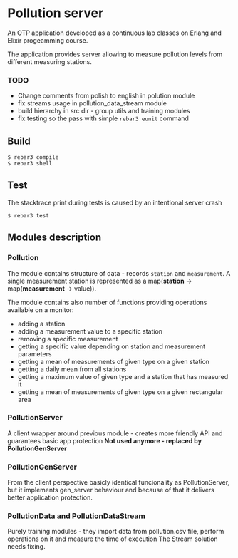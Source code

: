 Pollution server
=====

An OTP application developed as a continuous lab classes on Erlang and Elixir progeamming course.

The application provides server allowing to measure pollution levels from different measuring stations. 

### TODO

* Change comments from polish to english in polution module
* fix streams usage in pollution_data_stream module
* build hierarchy in src dir - group utils and training modules
* fix testing so the pass with simple `rebar3 eunit` command


Build
-----

    $ rebar3 compile
    $ rebar3 shell


Test
-----
The stacktrace print during tests is caused by an intentional server crash

    $ rebar3 test


## Modules description
### Pollution
The module contains structure of data - records `station` and `measurement`.
A single measurement station is represented as a map(**station** -> map(**measurement** -> value)).

The module contains also number of functions providing operations available on a monitor:
* adding a station
* adding a measurement value to a specific station
* removing a specific measurement
* getting a specific value depending on station and measurement parameters
* getting a mean of measurements of given type on a given station
* getting a daily mean from all stations
* getting a maximum value of given type and a station that has measured it
* getting a mean of measurements of given type on a given rectangular area

### PollutionServer
A client wrapper around previous module - creates more friendly API and guarantees basic app protection
**Not used anymore - replaced by PollutionGenServer**

### PollutionGenServer
From the client perspective basicly identical funcionality as PollutionServer, but it implements gen_server behaviour 
and because of that it delivers better application protection.

### PollutionData and PollutionDataStream
Purely training modules - they import data from pollution.csv file, perform operations on it and measure the time of execution
The Stream solution needs fixing.



